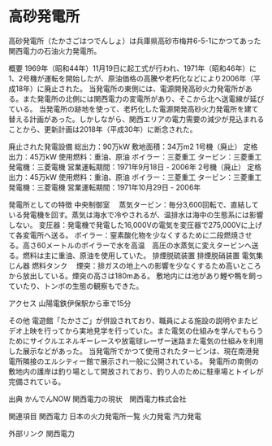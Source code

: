# 高砂発電所

高砂発電所（たかさごはつでんしょ）は兵庫県高砂市梅井6-5-1にかつてあった関西電力の石油火力発電所。

概要
1969年（昭和44年）11月19日に起工式が行われ、1971年（昭和46年）に1、2号機が運転を開始したが、原油価格の高騰や老朽化などにより2006年（平成18年）に廃止された。
当発電所の東側には、電源開発高砂火力発電所がある。また発電所の北側には関西電力の変電所があり、そこから北へ送電線が延びている。
当発電所の跡地を使って、老朽化した電源開発高砂火力発電所を建て替える計画があった。しかしながら、関西エリアの電力需要の減少が見込まれることから、更新計画は2018年（平成30年）に断念された。

廃止された発電設備
総出力：90万kW
敷地面積：34万m2
1号機（廃止）
定格出力：45万kW
使用燃料：重油、原油
ボイラー：三菱重工
タービン：三菱重工
発電機：三菱電機
営業運転期間：1971年9月18日 - 2006年
2号機（廃止）
定格出力：45万kW
使用燃料：重油、原油
ボイラー：三菱重工
タービン：三菱重工
発電機：三菱電機
営業運転期間：1971年10月29日 - 2006年

発電所としての特徴
中央制御室　
蒸気タービン：毎分3,600回転で、直結している発電機を回す。蒸気は海水で冷やされるが、温排水は海中の生態系には影響しない。
変圧器：発電機で発電した16,000Vの電気を変圧器で275,000Vに上げて各変電所へ送る。
ボイラー：窒素酸化物を少なくするために二段燃焼させる。高さ60メートルのボイラーで水を高温　高圧の水蒸気に変えタービンへ送る。燃料は主に重油、原油を使用していた。
排煙脱硫装置
排煙脱硝装置
電気集じん器
燃料タンク　
煙突：排ガスの地上への影響を少なくするため高いところから放出している。煙突の高さは180mある。
敷地内には池があり鯉や鴨を飼っていたり、トンボの生態の観察もできた。

アクセス
山陽電鉄伊保駅から車で15分

その他
電遊館「たかさご」が併設されており、職員による施設の説明やまたビデオ上映を行ってから実地見学を行っていた。また電気の仕組みを学んでもらうためにサイクルエネルギーレースや放電球レーザー迷路また電気の仕組みを利用した展示などがあった。
当発電所でかつて使用されたタービンは、現在南港発電所隣接のエルシティー館で展示され一般に公開されている。
発電所の南側の敷地内の護岸は釣り場として開放されており、釣り人のために駐車場とトイレが完備されている。

出典
かんでんNOW 関西電力の現状　関西電力株式会社

関連項目
関西電力
日本の火力発電所一覧
火力発電
汽力発電

外部リンク
関西電力